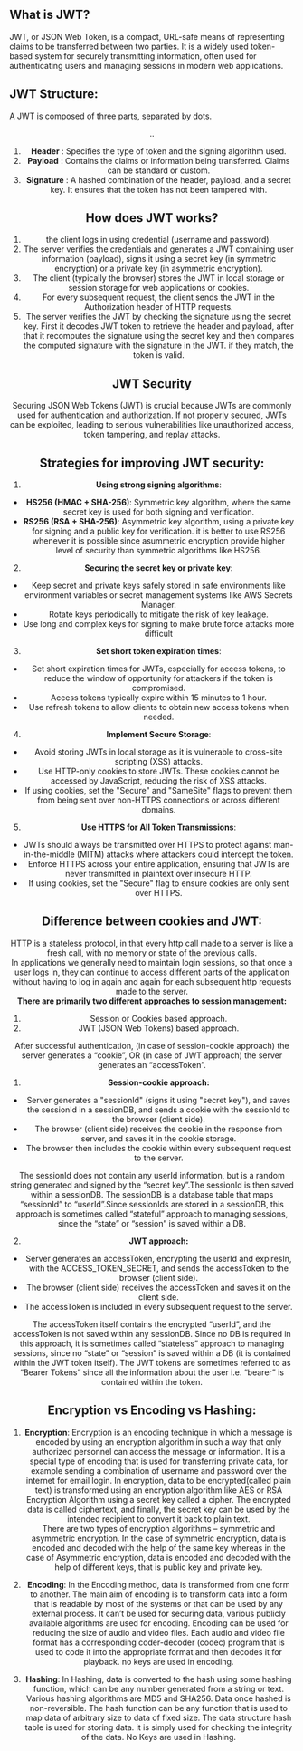 ## What is JWT?
JWT, or JSON Web Token, is a compact, URL-safe means of representing claims to be transferred between two parties.
It is a widely used token-based system for securely transmitting information, often used for authenticating users and managing sessions in modern web applications.


## JWT Structure:
A JWT is composed of three parts, separated by dots.  
<HEADER>.<PAYLOAD>.<SIGNATURE>
  
1. __Header__ : Specifies the type of token and the signing algorithm used.
2. __Payload__ : Contains the claims or information being transferred. Claims can be standard or custom.
2. __Signature__ : A hashed combination of the header, payload, and a secret key. It ensures that the token has not been tampered with.


## How does JWT works?
1. the client logs in using credential (username and password).
2. The server verifies the credentials and generates a JWT containing user information (payload), signs it using a secret key (in symmetric encryption) or a private key (in asymmetric encryption).
3. The client (typically the browser) stores the JWT in local storage or session storage for web applications or cookies.
4. For every subsequent request, the client sends the JWT in the Authorization header of HTTP requests.
5. The server verifies the JWT by checking the signature using the secret key. First it decodes JWT token to retrieve the header and payload, after that it recomputes the signature using the secret key and then compares the computed signature with the signature in the JWT. if they match, the token is valid.


## JWT Security
Securing JSON Web Tokens (JWT) is crucial because JWTs are commonly used for authentication and authorization. If not properly secured, JWTs can be exploited, leading to serious vulnerabilities like unauthorized access, token tampering, and replay attacks.


## Strategies for improving JWT security:
1. __Using strong signing algorithms__: 
  - __HS256 (HMAC + SHA-256)__: Symmetric key algorithm, where the same secret key is used for both signing and verification.
  - __RS256 (RSA + SHA-256)__: Asymmetric key algorithm, using a private key for signing and a public key for verification.
it is better to use RS256 whenever it is possible since asummetric encryption provide higher level of security than symmetric algorithms like HS256.  

2. __Securing the secret key or private key__:
  - Keep secret and private keys safely stored in safe environments like environment variables or secret management systems like AWS Secrets Manager.
  - Rotate keys periodically to mitigate the risk of key leakage.
  - Use long and complex keys for signing to make brute force attacks more difficult

3. __Set short token expiration times__:
  - Set short expiration times for JWTs, especially for access tokens, to reduce the window of opportunity for attackers if the token is compromised.
  - Access tokens typically expire within 15 minutes to 1 hour.
  - Use refresh tokens to allow clients to obtain new access tokens when needed.

4. __Implement Secure Storage__: 
  - Avoid storing JWTs in local storage as it is vulnerable to cross-site scripting (XSS) attacks.
  - Use HTTP-only cookies to store JWTs. These cookies cannot be accessed by JavaScript, reducing the risk of XSS attacks.
  - If using cookies, set the "Secure" and "SameSite" flags to prevent them from being sent over non-HTTPS connections or across different domains.

5. __Use HTTPS for All Token Transmissions__:
  - JWTs should always be transmitted over HTTPS to protect against man-in-the-middle (MITM) attacks where attackers could intercept the token.
  - Enforce HTTPS across your entire application, ensuring that JWTs are never transmitted in plaintext over insecure HTTP.
  - If using cookies, set the "Secure" flag to ensure cookies are only sent over HTTPS.


## Difference between cookies and JWT:
HTTP is a stateless protocol, in that every http call made to a server is like a fresh call, with no memory or state of the previous calls.  
In applications we generally need to maintain login sessions, so that once a user logs in, they can continue to access different parts of the application without having to log in again and again for each subsequent http requests made to the server.  
__There are primarily two different approaches to session management:__
1. Session or Cookies based approach.
2. JWT (JSON Web Tokens) based approach.

After successful authentication, (in case of session-cookie approach) the server generates a “cookie”, OR (in case of JWT approach) the server generates an “accessToken”. 

1. __Session-cookie approach:__
  - Server generates a "sessionId" (signs it using "secret key"), and saves the sessionId in a sessionDB, and sends a cookie with the sessionId to the browser (client side).
  - The browser (client side) receives the cookie in the response from server, and saves it in the cookie storage. 
  - The browser then includes the cookie within every subsequent request to the server.  

The sessionId does not contain any userId information, but is a random string generated and signed by the “secret key”.The sessionId is then saved within a sessionDB. The sessionDB is a database table that maps “sessionId” to “userId”.Since sessionIds are stored in a sessionDB, this approach is sometimes called “stateful” approach to managing sessions, since the “state” or “session” is saved within a DB.

2. __JWT approach:__
  - Server generates an accessToken, encrypting the userId and expiresIn, with the ACCESS_TOKEN_SECRET, and sends the accessToken to the browser (client side).
  - The browser (client side) receives the accessToken and saves it on the client side.
  - The accessToken is included in every subsequent request to the server.  

The accessToken itself contains the encrypted “userId”, and the accessToken is not saved within any sessionDB. Since no DB is required in this approach, it is sometimes called “stateless” approach to managing sessions, since no “state” or “session” is saved within a DB (it is contained within the JWT token itself). The JWT tokens are sometimes referred to as “Bearer Tokens” since all the information about the user i.e. “bearer” is contained within the token.


## Encryption vs Encoding vs Hashing:
1. __Encryption__:
Encryption is an encoding technique in which a message is encoded by using an encryption algorithm in such a way that only authorized personnel can access the message or information. It is a special type of encoding that is used for transferring private data, for example sending a combination of username and password over the internet for email login. In encryption, data to be encrypted(called plain text) is transformed using an encryption algorithm like AES or RSA Encryption Algorithm using a secret key called a cipher. The encrypted data is called ciphertext, and finally, the secret key can be used by the intended recipient to convert it back to plain text.  
There are two types of encryption algorithms – symmetric and asymmetric encryption. In the case of symmetric encryption, data is encoded and decoded with the help of the same key whereas in the case of Asymmetric encryption, data is encoded and decoded with the help of different keys, that is public key and private key.

2. __Encoding__:
In the Encoding method, data is transformed from one form to another. The main aim of encoding is to transform data into a form that is readable by most of the systems or that can be used by any external process. It can’t be used for securing data, various publicly available algorithms are used for encoding. Encoding can be used for reducing the size of audio and video files. Each audio and video file format has a corresponding coder-decoder (codec) program that is used to code it into the appropriate format and then decodes it for playback. no keys are used in encoding.

3. __Hashing__:
In Hashing, data is converted to the hash using some hashing function, which can be any number generated from a string or text. Various hashing algorithms are MD5 and SHA256. Data once hashed is non-reversible. The hash function can be any function that is used to map data of arbitrary size to data of fixed size. The data structure hash table is used for storing data. it is simply used for checking the integrity of the data. No Keys are used in Hashing.